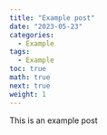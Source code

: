 ```yaml
---
title: "Example post"
date: "2023-05-23"
categories:
  - Example
tags:
  - Example
toc: true
math: true
next: true
weight: 1
---
```


This is an example post
